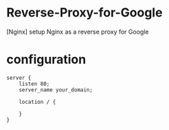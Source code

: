 # Reverse-Proxy-for-Google
[Nginx] setup Nginx as a reverse proxy for Google

# configuration
```nginx
server {
    listen 80;
    server_name your_domain;
    
    location / {

    }
}
```
